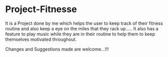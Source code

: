 # Project-Fitnesse
It is a Project done by me which helps the user to keep track of their fitness routine and also keep a eye on the miles that they rack up.....
It also has a feature to play music while they are in their routine to help them to keep themselves motivated throughout.

Changes and Suggestions made are welcome...!!!
